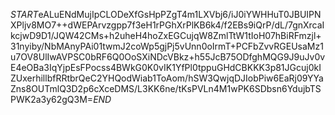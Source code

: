 $START$eALuENdMujIpCLODeXfGsHpPZgT4m1LXVbj6/iJ0iYWHHuT0JBUIPNXPljv8MO7++dWEPArvzgpp7f3eH1rPGhXrPlKB6k4/f2EBs9iQrP/dL/7gnXrcaIkcjwD9D1/JQW42CMs+h2uheH4hoZxEGCujqW8ZmlTtW1tIoH07hBiRFmzjl+31nyiby/NbMAnyPAi01twmJ2coWp5gjPj5vUnn0oIrmT+PCFbZvvRGEUsaMz1u7OV8UlIwAVPSC0bRF6Q0OoSXiNDcVBkz+h55JcB75ODfghMQG9J9uJv0vE4eOBa3IqYjpEsFPocss4BWkG0K0vIK1YfPl0tppuGHdCBKKK3p81JGcuj0kIZUxerhillbfRRtbrQeC2YHQodWiab1ToAom/hSW3QwjqDJIobPiw6EaRj09YYaZns8OUTmlQ3D2p6cXceDMS/L3KK6ne/tKsPVLn4M1wPK6SDbsn6YdujbTSPWK2a3y62gQ3M=$END$